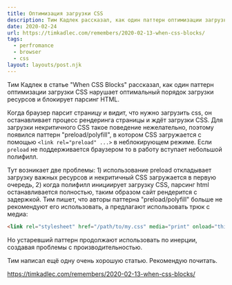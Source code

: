 ```yaml
---
title: Оптимизация загрузки CSS
description: Тим Кадлек рассказал, как один паттерн оптимизации загрузки CSS нарушает оптимальный порядок загрузки ресурсов и блокирует парсинг HTML
date: 2020-02-24
url: https://timkadlec.com/remembers/2020-02-13-when-css-blocks/
tags:
  - perfromance
  - browser
  - css
layout: layouts/post.njk
---
```

Тим Кадлек в статье "When CSS Blocks" рассказал, как один паттерн оптимизации загрузки CSS нарушает оптимальный порядок загрузки ресурсов и блокирует парсинг HTML.

Когда браузер парсит страницу и видит, что нужно загрузить css, он останавливает процесс рендеринга страницы и ждёт загрузки CSS. Для загрузки некритичного CSS такое поведение нежелательно, поэтому появился паттерн "preload/polyfill", в котором CSS загружается с помощью `<link rel="preload" ...>` в неблокирующем режиме. Если `preload` не поддерживается браузером то в работу вступает небольшой полифилл.

Тут возникает две проблемы: 1) использование preload откладывает загрузку важных ресурсов и некритичный CSS загружается в первую очередь, 2) когда полифилл инициирует загрузку CSS, парсинг html останавливается полностью, таким образом сайт рендерится с задержкой. Тим пишет, что авторы паттерна "preload/polyfill" больше не рекомендуют его использовать, а предлагают использовать трюк с медиа:

```html
<link rel="stylesheet" href="/path/to/my.css" media="print" onload="this.media='all'">
```

Но устаревший паттерн продолжают использовать по инерции, создавая проблемы с производительностью.

Тим написал ещё одну очень хорошую статью. Рекомендую почитать.

https://timkadlec.com/remembers/2020-02-13-when-css-blocks/

